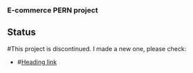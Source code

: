 ### E-commerce PERN project

## Status

#This project is discontinued. I made a new one, please check:
- #[Heading link](https://github.com/Guhenriques/e-commerce "E-commerce MERN")




